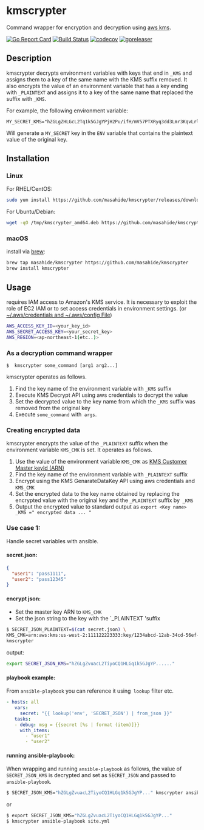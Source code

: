 # kmscrypter

Command wrapper for encryption and decryption using [aws kms](https://aws.amazon.com/kms/).

[![Go Report Card](https://goreportcard.com/badge/github.com/masahide/kmscrypter)](https://goreportcard.com/report/github.com/masahide/kmscrypter)
[![Build Status](https://travis-ci.org/masahide/kmscrypter.svg?branch=master)](https://travis-ci.org/masahide/kmscrypter)
[![codecov](https://codecov.io/gh/masahide/kmscrypter/branch/master/graph/badge.svg)](https://codecov.io/gh/masahide/kmscrypter)
[![goreleaser](https://img.shields.io/badge/powered%20by-goreleaser-green.svg?style=flat-square)](https://github.com/goreleaser)

## Description

kmscrypter decrypts environment variables with keys that end in `_KMS` and assigns them to a key of the same name with the KMS suffix removed.
It also encrypts the value of an environment variable that has a key ending with `_PLAINTEXT` and assigns it to a key of the same name that replaced the suffix with `_KMS`.

For example, the following environment variable:
```
MY_SECRET_KMS="hZGLgZHLGcL2Tq1k5GJgYPjH2Pu/ifH/mV57PTXRyq3dd3Lmr3KqvLrlnoneZ...."
```
Will generate a `MY_SECRET` key in the `ENV` variable that contains the plaintext value of the original key.

## Installation

### Linux

For RHEL/CentOS:

```bash
sudo yum install https://github.com/masahide/kmscrypter/releases/download/v0.1.0/kmscrypter_amd64.rpm
```

For Ubuntu/Debian:

```bash
wget -qO /tmp/kmscrypter_amd64.deb https://github.com/masahide/kmscrypter/releases/download/v0.1.0/kmscrypter_amd64.deb && sudo dpkg -i /tmp/kmscrypter_amd64.deb
```

### macOS


install via [brew](https://brew.sh):

```bash
brew tap masahide/kmscrypter https://github.com/masahide/kmscrypter
brew install kmscrypter
```


## Usage

requires IAM access to Amazon's KMS service. 
It is necessary to exploit the role of EC2 IAM or to set access credentials in environment settings.
(or [~/.aws/credentials and ~/.aws/config File](https://docs.aws.amazon.com/cli/latest/userguide/cli-config-files.html))

```bash
AWS_ACCESS_KEY_ID=<your_key_id>
AWS_SECRET_ACCESS_KEY=<your_secret_key>
AWS_REGION=<ap-northeast-1(etc..)>
```

### As a decryption command wrapper
```
$  kmscrypter some_command [arg1 arg2...]
```
kmscrypter operates as follows.

1. Find the key name of the environment variable with `_KMS` suffix
2. Execute KMS Decrypt API using aws credentials to decrypt the value
3. Set the decrypted value to the key name from which the `_KMS` suffix was removed from the original key
4. Execute `some_command` with` args`.

### Creating encrypted data

kmscrypter encrypts the value of the `_PLAINTEXT` suffix when the environment variable `KMS_CMK` is set.
It operates as follows.

1. Use the value of the environment variable `KMS_CMK` as [KMS Customer Master keyId (ARN)](https://docs.aws.amazon.com/kms/latest/developerguide/programming-keys.html#creating-keys)
2. Find the key name of the environment variable with `_PLAINTEXT` suffix
3. Encrypt using the KMS GenarateDataKey API using aws credentials and `KMS_CMK`
4. Set the encrypted data to the key name obtained by replacing the encrypted value with the original key and the `_PLAINTEXT` suffix by` _KMS`
5. Output the encrypted value to standard output as `export <Key name> _KMS =" encrypted data ... "`


### Use case 1:

Handle secret variables with ansible.

#### secret.json:
```json
{
  "user1": "pass1111",
  "user2": "pass12345"
}
```

#### encrypt json:
* Set the master key ARN to `KMS_CMK`
* Set the json string to the key with the `_PLAINTEXT 'suffix
```bash
$ SECRET_JSON_PLAINTEXT=$(cat secret.json) \
KMS_CMK=arn:aws:kms:us-west-2:111122223333:key/1234abcd-12ab-34cd-56ef-1234567890ab \
kmscrypter
```
output:
```bash
export SECRET_JSON_KMS="hZGLgZvuacL2TiyoCQ1HLGq1k5GJgYP......"
```


#### playbook example:
From `ansible-playbook` you can reference it using` lookup` filter etc.
```yaml
- hosts: all
   vars:
     secret: "{{ lookup('env', 'SECRET_JSON') | from_json }}"
   tasks:
   - debug: msg = {{secret [%s | format (item)]}}
     with_items:
       - "user1"
       - "user2"
```


#### running ansible-playbook:
When wrapping and running `ansible-playbook` as follows, the value of` SECRET_JSON_KMS` is decrypted and set as `SECRET_JSON` and passed to` ansible-playbook`.
```bash
$ SECRET_JSON_KMS="hZGLgZvuacL2TiyoCQ1HLGq1k5GJgYP..." kmscrypter ansible-playbook site.yml
```
or
```bash
$ export SECRET_JSON_KMS="hZGLgZvuacL2TiyoCQ1HLGq1k5GJgYP..."
$ kmscrypter ansible-playbook site.yml
```

